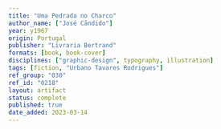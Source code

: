 ```yaml
---
title: "Uma Pedrada no Charco"
author_name: ["José Cândido"]
year: y1967
origin: Portugal
publisher: "Livraria Bertrand"
formats: [book, book-cover]
disciplines: ["graphic-design", typography, illustration]
tags: [fiction, "Urbano Tavares Rodrigues"]
ref_group: "030"
ref_id: "0218"
layout: artifact
status: complete
published: true
date_added: 2023-03-14
---
```

